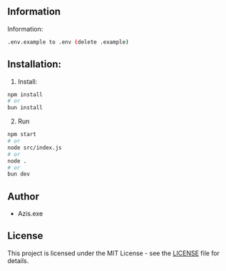 ## Information

Information:
```bash
.env.example to .env (delete .example)
```

## Installation:

1. Install:
```bash
npm install
# or
bun install
```

2. Run
```bash
npm start
# or
node src/index.js
# or
node .
# or
bun dev
```

## Author
- Azis.exe

## License

This project is licensed under the MIT License - see the [LICENSE](LICENSE) file for details.